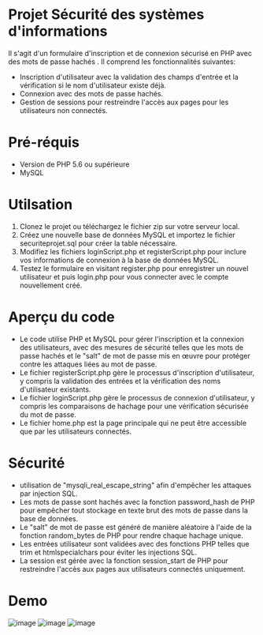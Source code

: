 # Projet Sécurité des systèmes d'informations

Il s'agit d'un formulaire d'inscription et de connexion sécurisé en PHP avec des mots de passe hachés . Il comprend les fonctionnalités suivantes:

- Inscription d'utilisateur avec la validation des champs d'entrée et la vérification si le nom d'utilisateur existe déjà.
- Connexion avec des mots de passe hachés.
- Gestion de sessions pour restreindre l'accès aux pages pour les utilisateurs non connectés.

# Pré-réquis

- Version de PHP 5.6 ou supérieure
- MySQL

# Utilsation

1. Clonez le projet ou téléchargez le fichier zip sur votre serveur local.
2. Créez une nouvelle base de données MySQL et importez le fichier securiteprojet.sql pour créer la table nécessaire.
3. Modifiez les fichiers loginScript.php et registerScript.php pour inclure vos informations de connexion à la base de données MySQL.
4. Testez le formulaire en visitant register.php pour enregistrer un nouvel utilisateur et puis login.php pour vous connecter avec le compte nouvellement créé.

# Aperçu du code

- Le code utilise PHP et MySQL pour gérer l'inscription et la connexion des utilisateurs, avec des mesures de sécurité telles que les mots de passe hachés et le "salt" de mot de passe mis en œuvre pour protéger contre les attaques liées au mot de passe. <br>
- Le fichier registerScript.php gère le processus d'inscription d'utilisateur, y compris la validation des entrées et la vérification des noms d'utilisateur existants.<br>
- Le fichier loginScript.php gère le processus de connexion d'utilisateur, y compris les comparaisons de hachage pour une vérification sécurisée du mot de passe.<br>
- Le fichier home.php est la page principale qui ne peut être accessible que par les utilisateurs connectés.<br>

# Sécurité
- utilisation de "mysqli_real_escape_string" afin d'empêcher les attaques par injection SQL.<br>
- Les mots de passe sont hachés avec la fonction password_hash de PHP pour empêcher tout stockage en texte brut des mots de passe dans la base de données.<br>
- Le "salt" de mot de passe est généré de manière aléatoire à l'aide de la fonction random_bytes de PHP pour rendre chaque hachage unique.<br>
- Les entrées utilisateur sont validées avec des fonctions PHP telles que trim et htmlspecialchars pour éviter les injections SQL.<br>
- La session est gérée avec la fonction session_start de PHP pour restreindre l'accès aux pages aux utilisateurs connectés uniquement.<br>

# Demo
![image](https://user-images.githubusercontent.com/59490844/218879891-900f1cff-61fb-4fb8-8b01-2fe49e6edf7e.png)
![image](https://user-images.githubusercontent.com/59490844/218879952-a707975f-316e-476b-b8b2-13f395379036.png)
![image](https://user-images.githubusercontent.com/59490844/218879986-8bbe0471-785c-40c1-8bc9-6124326ee2fe.png)


